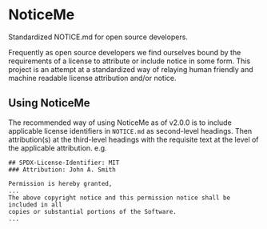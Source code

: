 # NoticeMe
Standardized NOTICE.md for open source developers.

Frequently as open source developers we find ourselves bound by the requirements of a license to attribute or include notice in some form.
This project is an attempt at a standardized way of relaying human friendly and machine readable license attribution and/or notice.

## Using NoticeMe
The recommended way of using NoticeMe as of v2.0.0 is to include applicable license identifiers in `NOTICE.md` as second-level headings.
Then attribution(s) at the third-level headings with the requisite text at the level of the applicable attribution.
e.g. 

```
## SPDX-License-Identifier: MIT
### Attribution: John A. Smith

Permission is hereby granted,
...
The above copyright notice and this permission notice shall be included in all
copies or substantial portions of the Software.
...
```
